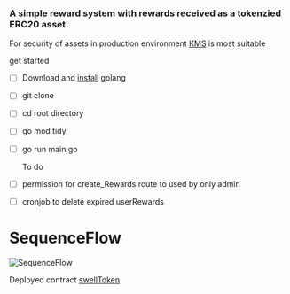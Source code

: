 ### A simple reward system with rewards received as a tokenzied ERC20 asset.

For security of assets in production environment [KMS](https://docs.aws.amazon.com/kms/latest/developerguide/overview.html) 
is most suitable

  get started
- [ ] Download and [install](https://go.dev/doc/install) golang 
- [ ] git clone
- [ ] cd root directory
- [ ] go mod tidy
- [ ] go run main.go

  To do
- [ ] permission for create_Rewards route to used by only admin
- [ ] cronjob to delete expired userRewards

# SequenceFlow
![SequenceFlow](https://shorturl.at/BGHS6)

Deployed contract [swellToken](https://shorturl.at/eluvT)





